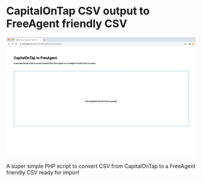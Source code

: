 # CapitalOnTap CSV output to FreeAgent friendly CSV

![Alt text](/screenshot.jpg?raw=true "CapitalOnTap to FreeAgent")

A super simple PHP script to convert CSV from CapitalOnTap to a FreeAgent friendly CSV ready for import